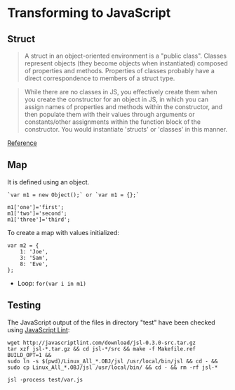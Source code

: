 Transforming to JavaScript
==========================

## Struct

> A struct in an object-oriented environment is a "public class". Classes
> represent objects (they become objects when instantiated) composed of
> properties and methods. Properties of classes probably have a direct
> correspondence to members of a struct type.

> While there are no classes in JS, you effectively create them when you
> create the constructor for an object in JS, in which you can assign names
> of properties and methods within the constructor, and then populate them
> with their values through arguments or constants/other assignments within
> the function block of the constructor. You would instantiate 'structs' or
> 'classes' in this manner.

[Reference](http://bytes.com/topic/javascript/answers/441203-structs-javascript)


## Map

It is defined using an object.

	`var m1 = new Object();` or `var m1 = {};`

	m1['one']='first';
	m1['two']='second';
	m1['three']='third';

To create a map with values initialized:

	var m2 = {
		1: 'Joe',
		3: 'Sam',
		8: 'Eve',
	};

+ Loop: `for(var i in m1)`


## Testing

The JavaScript output of the files in directory "test" have been checked using
[JavaScript Lint](http://javascriptlint.com/download.htm):

	wget http://javascriptlint.com/download/jsl-0.3.0-src.tar.gz
	tar xzf jsl-*.tar.gz && cd jsl-*/src && make -f Makefile.ref BUILD_OPT=1 &&
	sudo ln -s $(pwd)/Linux_All_*.OBJ/jsl /usr/local/bin/jsl && cd - &&
	sudo cp Linux_All_*.OBJ/jsl /usr/local/bin/ && cd - && rm -rf jsl-*

	jsl -process test/var.js

